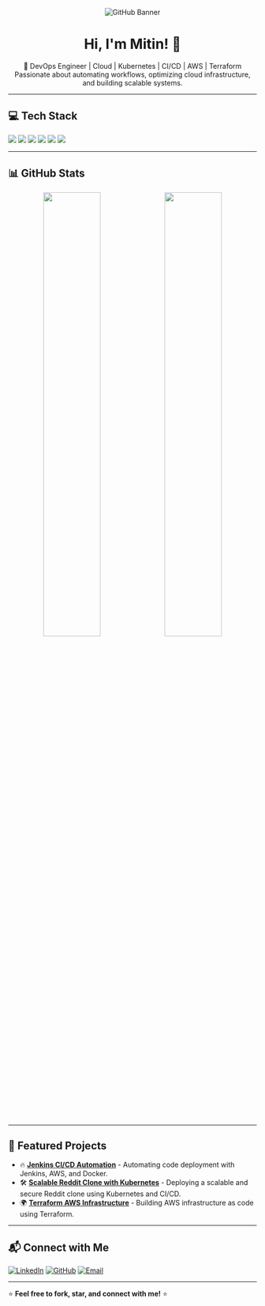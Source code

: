 <!-- Banner Image -->
<p align="center">
  <img src="https://raw.githubusercontent.com/sohaliya26/sohaliya26/main/banner.png" alt="GitHub Banner">
</p>


<!-- Introduction -->
<h1 align="center">Hi, I'm Mitin! 👋</h1>

<p align="center">
🚀 DevOps Engineer | Cloud | Kubernetes | CI/CD | AWS | Terraform  
Passionate about automating workflows, optimizing cloud infrastructure, and building scalable systems.
</p>

---

<!-- Stats & Tech Stack -->
<h2>💻 Tech Stack</h2>

<p>
  <img src="https://img.shields.io/badge/Linux-%23FCC624.svg?style=for-the-badge&logo=linux&logoColor=black">
  <img src="https://img.shields.io/badge/AWS-%23FF9900.svg?style=for-the-badge&logo=amazon-aws&logoColor=white">
  <img src="https://img.shields.io/badge/Terraform-%235835CC.svg?style=for-the-badge&logo=terraform&logoColor=white">
  <img src="https://img.shields.io/badge/Docker-%232496ED.svg?style=for-the-badge&logo=docker&logoColor=white">
  <img src="https://img.shields.io/badge/Kubernetes-%23326CE5.svg?style=for-the-badge&logo=kubernetes&logoColor=white">
  <img src="https://img.shields.io/badge/Jenkins-%23D24939.svg?style=for-the-badge&logo=jenkins&logoColor=white">
</p>

---

<!-- GitHub Stats -->
<h2>📊 GitHub Stats</h2>

<p align="center">
  <img src="https://github-readme-stats.vercel.app/api?username=sohaliya26&show_icons=true&theme=radical" width="48%">
  <img src="https://github-readme-streak-stats.herokuapp.com/?user=sohaliya26&theme=radical" width="48%">
</p>

---

<!-- Projects -->
<h2>🚀 Featured Projects</h2>

- 🔥 **[Jenkins CI/CD Automation](https://github.com/sohaliya26/Jenkins-Automating-Code-Deployment)** - Automating code deployment with Jenkins, AWS, and Docker.
- 🛠️ **[Scalable Reddit Clone with Kubernetes](https://github.com/sohaliya26/Reddit-Kubernetes)** - Deploying a scalable and secure Reddit clone using Kubernetes and CI/CD.
- 🌍 **[Terraform AWS Infrastructure](https://github.com/sohaliya26/Terraform-AWS-Infra)** - Building AWS infrastructure as code using Terraform.

---

<!-- Connect with Me -->
<h2>📬 Connect with Me</h2>

[![LinkedIn](https://img.shields.io/badge/LinkedIn-%230077B5.svg?style=for-the-badge&logo=linkedin&logoColor=white)](https://linkedin.com/in/sohaliya-mitin-465415236)
[![GitHub](https://img.shields.io/badge/GitHub-%23181717.svg?style=for-the-badge&logo=github&logoColor=white)](https://github.com/sohaliya26)
[![Email](https://img.shields.io/badge/Email-%23D14836.svg?style=for-the-badge&logo=gmail&logoColor=white)](mailto:sohaliyamitin@gmail.com)

---

⭐ **Feel free to fork, star, and connect with me!** ⭐
